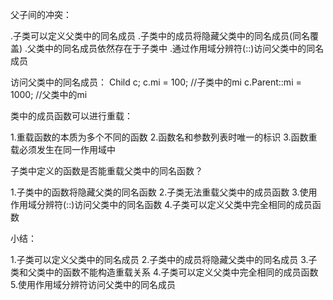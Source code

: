父子间的冲突：

.子类可以定义父类中的同名成员
.子类中的成员将隐藏父类中的同名成员(同名覆盖)
.父类中的同名成员依然存在于子类中
.通过作用域分辨符(::)访问父类中的同名成员


访问父类中的同名成员：
Child c;
c.mi = 100;          //子类中的mi
c.Parent::mi = 1000; //父类中的mi


类中的成员函数可以进行重载：

1.重载函数的本质为多个不同的函数
2.函数名和参数列表时唯一的标识
3.函数重载必须发生在同一作用域中


子类中定义的函数是否能重载父类中的同名函数？

1.子类中的函数将隐藏父类的同名函数
2.子类无法重载父类中的成员函数
3.使用作用域分辨符(::)访问父类中的同名函数
4.子类可以定义父类中完全相同的成员函数


小结：

1.子类可以定义父类中的同名成员
2.子类中的成员将隐藏父类中的同名成员
3.子类和父类中的函数不能构造重载关系
4.子类可以定义父类中完全相同的成员函数
5.使用作用域分辨符访问父类中的同名成员



